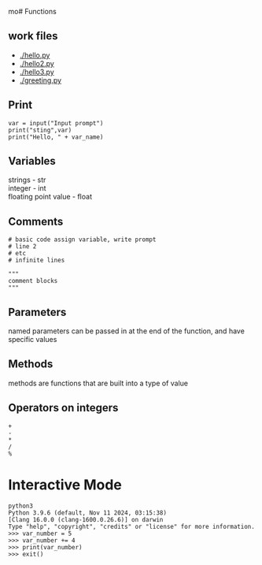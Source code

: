 mo# Functions
## work files
- [./hello.py](hello.py)
- [./hello2.py](hello2.py)
- [./hello3.py](hello3.pyhello3.py)
- [./greeting.py](./greeting.py)

## Print
```
var = input("Input prompt")
print("sting",var)
print("Hello, " + var_name)
```

## Variables
strings - str\
integer - int\
floating point value - float

## Comments
```
# basic code assign variable, write prompt
# line 2
# etc
# infinite lines

"""
comment blocks
"""
```

## Parameters
named parameters can be passed in at the end of the function, and have specific values

## Methods
methods are functions that are built into a type of value

## Operators on integers
```
+
-
*
/
%
```

# Interactive Mode
```
python3 
Python 3.9.6 (default, Nov 11 2024, 03:15:38) 
[Clang 16.0.0 (clang-1600.0.26.6)] on darwin
Type "help", "copyright", "credits" or "license" for more information.
>>> var_number = 5
>>> var_number += 4
>>> print(var_number)
>>> exit() 
```